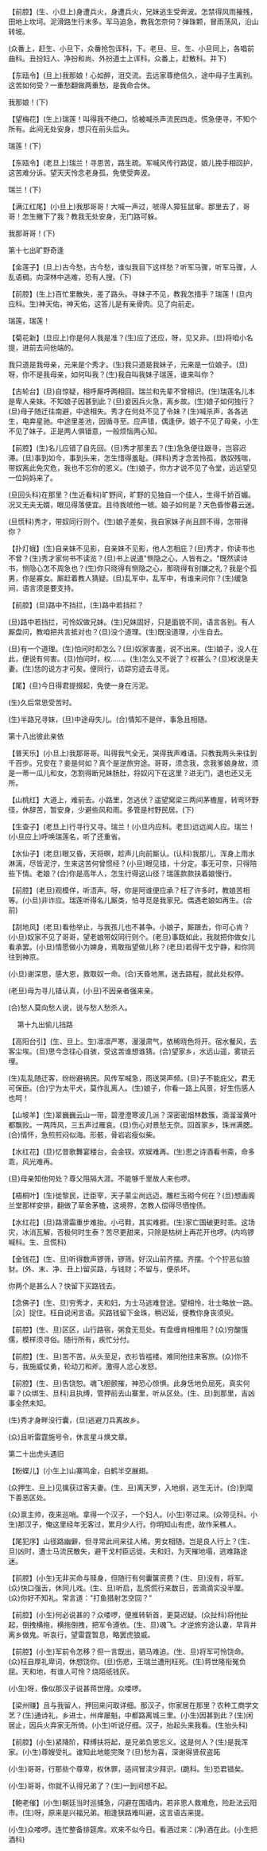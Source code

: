 <!-- { "loadSidebar": true } -->
【前腔】(生、小旦上)身遭兵火，身遭兵火，兄妹逃生受奔波。怎禁得风雨摧残，田地上坎坷。泥滑路生行末多。军马追急，教我怎奈何？弹珠颗，冒雨荡风，沿山转坡。

(众番上，赶生、小旦下，众番抢包诨科，下。老旦、旦、生、小旦同上，各唱前曲科。丑扮妇人、净扮和尚、外扮道士上诨科。众番上，赶散科。并下)

【东瓯令】(旦上)我那娘！心如醉，泪交流。去远家尊绝信久，途中母子生离别。这苦如何受？一重愁翻做两重愁，是我命合休。

我那娘！(下)

【望梅花】(生上)瑞莲！叫得我不绝口。恰被喊杀声流民四走。慌急便寻，不知个所有。此间无处安身，想只在前头后头。

瑞莲！(下)

【东瓯令】(老旦上)瑞兰！寻思苦，路生疏。军喊风传行路促，娘儿挽手相回护，这苦难分诉。望天天怜念老身孤，免使受奔波。

瑞兰！(下)

【满江红尾】(小旦上)我那哥哥！大喊一声过，唬得人獐狂鼠窜。那里去了，哥哥！怎生撇下了我？教我无处安身，无门路可躲。

我那哥哥！(下)


第十七出旷野奇逢

【金莲子】(旦上)古今愁，古今愁，谁似我目下这样愁？听军马骤，听军马骤，人乱语稠。向深林中逃难，恐有人搜。(下)

【前腔】(生上)百忙里散失，差了路头。寻妹子不见，教我怎措手？瑞莲！(旦内应科。生)神天佑，神天佑，这答儿是有亲骨肉。见了向前走。

瑞莲，瑞莲！

【菊花新】(旦应上)你是何人我是准？(生)应了还应，呀，见又非。(旦)将咱小名提，进前去问他端的。

我只道是我母亲，元来是个秀才。(生)我只道是我妹子，元来是一位娘子。(旦)呀，你不是我母亲，如何叫我？(生)我自叫我妹子瑞莲，谁来叫你？

【古轮台】(旦)自惊疑，相呼厮呼两相回。瑞兰和先辈不曾相识。(生)瑞莲名儿本是卑人亲妹。不知娘子因甚到此？(旦)妾因兵火急，离乡故。(生)娘子如何独行？(旦)母子随迁往南避，中途相失。秀才在何处不见了令妹？(生)喊杀声，各各逃生，电奔星驰。中途里差池，因循寻至。应声错，偶逢伊。娘子不见了母亲，小生不见了妹子。正是两人俱错意，一般烦恼两心知。

【前腔】(生)名儿应错了自先回。(旦)秀才那里去？(生)急急便往跟寻，岂容迟滞。(旦)事到如今，事到头来，怎生惜得羞耻。(拜科)秀才念苦怜孤，救奴残喘，带奴离此免灾危，我也不忘你的恩义。(生)娘子，你方才说不见了令堂，远远望见一位妈妈来了。

(旦回头科)在那里？(生近看科)旷野间，旷野的见独自一个佳人，生得千娇百媚。况又无夫无婿，眼见得落便宜。且待我唬他一唬。娘子如何是？天色昏惨暮云迷。

(旦慌科)秀才，带奴同行则个。(生)娘子差矣，我自家妹子尚且顾不得，怎带得你？

【扑灯蛾】(生)自亲妹不见影，自亲妹不见影，他人怎相庇？(旦)秀才，你读书也不曾？(生)秀才家何书不读览？(旦)书上说道"恻隐之心，人皆有之。"既然读诗书，恻隐心怎不周急也？(生)你只晓得有恻隐之心，那晓得有别嫌之礼？我是个孤男，你是寡女。厮赶着教人猜疑。(旦)乱军中，乱军中，有谁来问你？(生)缓急间，语言须是要支持。

【前腔】(旦)路中不挡拦，(生)路中若挡拦？

(旦)路中若挡拦，可怜奴做兄妹。(生)兄妹固好，只是面貌不同，语言各别。有人厮盘问，教咱把共言抵对也？(旦)没个道理。(生)既没道理，小生自去。

(旦)有一个道理。(生)怕问时却怎么？(旦)奴家害羞，说不出来。(生)娘子，没人在此，便说有何害。(旦)怕问时，权……。(生)怎么又不说了？权甚么？(旦)权说是夫妻。(生)恁的说方才可矣。便同行，访踪穷迹去寻觅。

【尾】(旦)今日得君提掇起，免使一身在污泥。

(生)久后常思受苦时。

(生)半路兄寻妹，(旦)中途母失儿。(合)情知不是伴，事急且相随。


第十八出彼此亲依

【普天乐】(小旦上)我那哥哥。叫得我气全无，哭得我声难语。只教我两头来往到千百步。兄安在？妾是何如？真个是逆旅穷途。哥哥，须念我，念我爹娘身故，须是一蒂一瓜儿和女，怎割得断兄妹肠肚，将奴闪下在这里？进无门，退也还又无所。

【山桃红】大道上，难前去。小路里，怎逃伏？遥望窝梁三两间茅檐屋，转弯环野径，休辞苦，暂安身，少避些风和雨。多管是村野民居。(下)

【生查子】(老旦上)行寻行又寻。瑞兰！(小旦内应科。老旦)远远闻人应。瑞兰！(小旦应上)呼唤瑞莲名，听了还重省。

【水仙子】(老旦)眼又昏，天将暝，趁声儿向前厮认。(认科)我那儿，浑身上雨水淋漓，尽皆泥泞，生来这苦何曾惯经？(小旦)眼见错，十分定。事无可奈，只得陪些下情。老娘？(合)你是高年人，怎生行得这山径？瑞莲款款扶着娘慢行。

【前腔】(老旦)观模佯，听浯声。呀，你是阿谁便应承？枉了许多时，教娘苦相等。(小旦)非诈应。瑞莲听得名儿厮类，怕寻觅是我家兄。偶遇老娘如再生。(合前)

【刮地风】(老旦)看他举止，与我孩儿也不甚争。小娘子，厮跟去，你可心肯？(小旦)奴家不见了哥哥，望老娘带奴同行则个。(老旦)事既如此，我就把你做女儿看承罢。(小旦)情愿做小为婢身，焉敢指望做儿称？(老旦)若得干戈宁静，和你同往到神京。

(小旦)谢深思，感大恩，救取奴一命。(合)天昏地黑，迷去路程，就此处权停。

(老旦)母为寻儿错认真，(小旦)不因亲者强来亲。

(合)愁人莫向愁人说，说与愁人愁杀人。

　
第十九出偷儿挡路

【高阳台引】(生、旦上。生)凛凛严寒，漫漫肃气，依稀晓色将开。宿水餐风，去客尘埃。(旦)思今念往心自骇，受这苦谁想谁猜。(合)望家乡，水远山遥，雾锁云埋。

(生)乱乱随迁客，纷纷避祸民。风传军喊急，雨送哭声频。(旦)子不能庇父，君无可保臣。(合)宁为太平犬，莫作乱离人。(生)娘子，你看一路上风景，好生伤感人也呵！

【山坡羊】(生)翠巍巍云山一带，碧澄澄寒波几派？深密密烟林数簇，滴溜溜黄叶都飘败。一两阵风，三五声过雁哀。(旦)伤心对景愁无奈。回首家乡，珠洲满腮。(合)情怀，急煎煎闷似海。形骸，骨岩岩瘦似柴。

【水红花】(旦)忆昔歌舞宴楼台，会金钗。欢娱难再。(生)思之诗酒看书斋，命多乖，风光难再。

(旦)母亲知他何处？尊父阻隔大涯。不能够千里故人来也啰。

【梧桐叶】(生)徙黎民，迁臣宰，天子蒙尘尚远迈。雕栏玉砌今何在？(旦)想画阁兰堂那样安排，翻做了草舍茅檐，这境界，怎教人偿得尽恓惶债。

【水红花】(旦)路滑霜重步难抬。小弓鞋，其实难捱。(生)家亡国破更时乖。这场灾，冰消瓦解，否极何时生泰？苦尽更甜来，只除是枯树上再花开也啰。(内呜锣喊科。生、旦慌科)

【金钱花】(生、旦)听得数声锣筛，锣筛。好汉山前齐摆。齐摆。个个狞恶似狼豺。(外、末、净、丑上)留买路，与钱财；不留与，便杀坏。

你两个是甚么人？快留下买路钱去。

【念佛子】(生、旦)穷秀才，夫和妇，为士马逃难登途。望相怜，壮士略放一路。［众］捉住。枉自说闲言语。买路钱留下金珠，稍迟延，便教你身丧须臾。

【前腔】(生、旦)区区，山行路宿，粥食无觅处。有盘缠肯相推阻？(众)穷酸饿儒，模样须寻俗。随行所有，疾忙分付。

【前腔】(生、旦)苦不苦。从头至足，衣衫皆褴褛。难同他往来客旅。(众)你不与，我施威仗勇，轮动刀和斧。激得人忿心发怒。

【前腔】(生、旦)告饶恕。魂飞胆颤摧，神恐心惊惧。此身恁地负屈死，真实何辜？(众绑生、旦科)且执缚，管押前去山寨里，听从区处。(生、旦)到那里，吉凶事全然未知。

(生)秀才身畔没行囊，(旦)逃避刀兵离故乡。

(众)且听雷霆施号令，休言星斗焕文章。


第二十出虎头遇旧

【粉蝶儿】(小生上)山寨鸣金，白鹤半空展翅。

(众押生、旦上)见擒获过客夫妻。(生、旦)离天罗，入地纲，逃生无计。(合)到麾下善恶区处。

(众)禀主帅，夜来巡哨。拿得一个汉子，一个妇人。(小生)带过来。(众带见科。小生)那汉子，俺这里经年无客过，累月少人行。你明知山有虎，故作采樵人。

【尾犯序】山径路幽僻，但寻常此间来往人稀。男女相随。岂是良人行上？(生、旦)凶时，遭士马流民散失，避干戈村臣远徙。夫和妇，为天摧地塌，逃难路途迷。

【前腔】(小生)无非买命与赎身，但随行有何囊箧资费？(生、旦)没有，将军。(众)快口强舌，休同儿戏。(生、旦)听启，乱慌慌行来数日，苦滴滴实没半厘。(众)你好不知礼。常言道："打鱼猎射怎空回？"

【前腔】(小生)何必说甚的？众喽啰，便推转斩首，更莫迟疑。(众扯科)将他扯起，倒拽横拖，横拖倒拽，把军令遵依。(生、旦)魂飞。才逆旅穷途认妻，早背井离乡做鬼。听哀行，望雷霆暂息，略罢虎狼威。

【前腔】(小生)军前令怎移？但一言既出，驷马难追。(生、旦)将军可怜饶命。(众)枉自厚礼卑词，休想饶你。(旦)伤悲，王瑞兰遭刑枉死。(生)蒋世隆衔冤负屈。天和地，有谁人可怜？烧陌纸钱灰。

(小生)呀，像似那汉子说甚蒋世隆。众喽啰。

【梁州赚】且与我留人，押回来问取详细。那汉子，你家居在那里？农种工商学文艺？(生)通诗礼，乡进士，州痒屡魁，中都路离城三里。(小生)因甚到此？(生)闲居止，因兵火弃家无所倚。(小生)听说仔细。汉子，抬起头来我看。(生抬头科)

【前腔】(小生)紧降阶，释缚扶将起，是兄弟负恩忘义。这是何人？(生)是我浑家。(小生)尊嫂受礼。谁知此地能完聚？(旦)愁为喜，深谢得贤叔盗跖

(小生)哥哥，行那些个尊卑，权休罪，适间冒渎少拜识。(跪科。生)恐君错矣。

(小生)哥哥，你就不认得兄弟了？(生)一到间想不起。

【鲍老催】(小生)朝廷当时巡捕急，闪避在围墙内。若非恩人救难危，险赴法云阳市。(生)呀，原来是兴福兄弟。相逢狭路难叫避，这言语古来提。

(小生)众喽啰。连忙整备排筵席。欢来不似今日。看酒过来：(净)酒在此。(小生把酒科)

